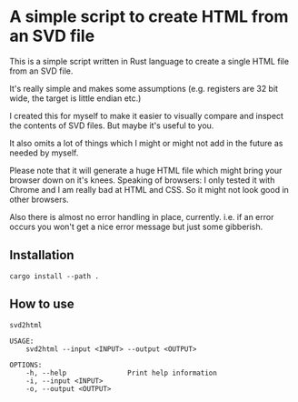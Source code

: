 # A simple script to create HTML from an SVD file

This is a simple script written in Rust language to create a single HTML file from an SVD file.

It's really simple and makes some assumptions (e.g. registers are 32 bit wide, the target is little endian etc.)

I created this for myself to make it easier to visually compare and inspect the contents of SVD files. But maybe it's useful to you.

It also omits a lot of things which I might or might not add in the future as needed by myself.

Please note that it will generate a huge HTML file which might bring your browser down on it's knees.
Speaking of browsers: I only tested it with Chrome and I am really bad at HTML and CSS. So it might not look good in other browsers.

Also there is almost no error handling in place, currently. i.e. if an error occurs you won't get a nice error message but just some gibberish.

## Installation

```
cargo install --path .
```

## How to use

```text
svd2html 

USAGE:
    svd2html --input <INPUT> --output <OUTPUT>

OPTIONS:
    -h, --help               Print help information
    -i, --input <INPUT>      
    -o, --output <OUTPUT>    
```
